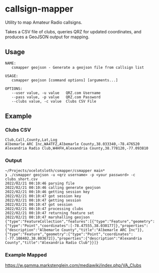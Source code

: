 # callsign-mapper

Utility to map Amateur Radio callsigns.

Takes a CSV file of clubs, queries QRZ for updated coordinates, and produces a GeoJSON output for mapping.

## Usage

```
NAME:
   csmapper geojson - Generate a geojson file from callsign list

USAGE:
   csmapper geojson [command options] [arguments...]

OPTIONS:
   --user value, -u value   QRZ.com Username
   --pass value, -p value   QRZ.com Password
   --clubs value, -c value  Clubs CSV File
```

## Example

### Clubs CSV

```csv
Club,Call,County,Lat,Log
Albemarle ARC Inc,WA4TFZ,Albemarle County,38.033340,-78.476520
Alexandria Radio Club,W4HFH,Alexandria County,38.778120,-77.093810
```

### Output

```
~/Projects/ocelotsloth/csmapper/csmapper main*
❯ ./csmapper geojson -u <qrz username> -p <your password> -c clubs_short.csv 
2022/02/21 00:10:46 parsing file
2022/02/21 00:10:46 calling generate geojson
2022/02/21 00:10:46 getting session key
2022/02/21 00:10:47 got session key
2022/02/21 00:10:47 getting session
2022/02/21 00:10:47 got session
2022/02/21 00:10:47 processing clubs
2022/02/21 00:10:47 returning feature set
2022/02/21 00:10:47 marshalling geojson
{"type":"FeatureCollection","features":[{"type":"Feature","geometry":{"type":"Point","coordinates":[-78.47555,38.030177]},"properties":{"description":"Albemarle County","title":"Albemarle ARC Inc"}},{"type":"Feature","geometry":{"type":"Point","coordinates":[-77.108402,38.803672]},"properties":{"description":"Alexandria County","title":"Alexandria Radio Club"}}]}
```

### Example Mapped

https://w.gamma.markstenglein.com/mediawiki/index.php/VA_Clubs

